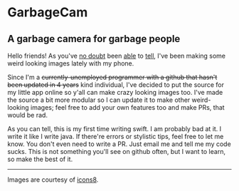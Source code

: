 # GarbageCam
## A garbage camera for garbage people

Hello friends! As you've [no doubt](https://www.instagram.com/p/BJaQgX4hvQb/) been [able](https://www.instagram.com/p/BJdU0CkhMcj/) to [tell](https://www.instagram.com/p/BJdVIJdB3HK/), I've been making some weird looking images lately with my phone.

Since I'm a ~~currently-unemployed programmer with a github that hasn't been updated in 4 years~~ kind individual, I've decided to put the source for my little app online so y'all can make crazy looking images too. I've made the source a bit more modular so I can update it to make other weird-looking images; feel free to add your own features too and make PRs, that would be rad.

As you can tell, this is my first time writing swift. I am probably bad at it. I write it like I write java. If there're errors or stylistic tips, feel free to let me know. You don't even need to write a PR. Just email me and tell me my code sucks. This is not something you'll see on github often, but I want to learn, so make the best of it.

----

Images are courtesy of [icons8](https://icons8.com/license/).

